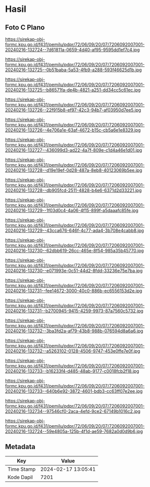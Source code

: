 # Hasil

## Foto C Plano

https://sirekap-obj-formc.kpu.go.id/f431/pemilu/pdpr/72/06/09/20/07/7206092007001-20240216-132724--7d61811a-0659-4d40-af95-9595dd1ef7c4.jpg

https://sirekap-obj-formc.kpu.go.id/f431/pemilu/pdpr/72/06/09/20/07/7206092007001-20240216-132725--0b51baba-5a53-4fb9-a288-593f46625d1b.jpg

https://sirekap-obj-formc.kpu.go.id/f431/pemilu/pdpr/72/06/09/20/07/7206092007001-20240216-132725--b86571fa-de4b-4821-a251-dd34cc5c61ec.jpg

https://sirekap-obj-formc.kpu.go.id/f431/pemilu/pdpr/72/06/09/20/07/7206092007001-20240216-132726--22f915b8-ef97-42c3-94b7-af03950d7ee5.jpg

https://sirekap-obj-formc.kpu.go.id/f431/pemilu/pdpr/72/06/09/20/07/7206092007001-20240216-132726--4e706a1e-63af-4672-b15c-cb5a6e1e8329.jpg

https://sirekap-obj-formc.kpu.go.id/f431/pemilu/pdpr/72/06/09/20/07/7206092007001-20240216-132727--436099d3-ad22-4a7f-809e-c1d4a46e1d01.jpg

https://sirekap-obj-formc.kpu.go.id/f431/pemilu/pdpr/72/06/09/20/07/7206092007001-20240216-132728--d19e19ef-0d28-487a-8eb8-40123069b5ee.jpg

https://sirekap-obj-formc.kpu.go.id/f431/pemilu/pdpr/72/06/09/20/07/7206092007001-20240216-132728--db905fcd-2511-4828-b4e6-6371d2d33221.jpg

https://sirekap-obj-formc.kpu.go.id/f431/pemilu/pdpr/72/06/09/20/07/7206092007001-20240216-132729--1f03d0c4-4a06-4f15-899f-a5daaafc85fe.jpg

https://sirekap-obj-formc.kpu.go.id/f431/pemilu/pdpr/72/06/09/20/07/7206092007001-20240216-132729--43cca676-646f-4c77-ada4-3b708e4cabb8.jpg

https://sirekap-obj-formc.kpu.go.id/f431/pemilu/pdpr/72/06/09/20/07/7206092007001-20240216-132730--62dbb619-26cc-465e-8f54-985a35b45770.jpg

https://sirekap-obj-formc.kpu.go.id/f431/pemilu/pdpr/72/06/09/20/07/7206092007001-20240216-132730--e071993e-0c51-44d2-8fdd-33236e75e7ba.jpg

https://sirekap-obj-formc.kpu.go.id/f431/pemilu/pdpr/72/06/09/20/07/7206092007001-20240216-132731--fee14672-3000-40c0-886b-ec6556153d2e.jpg

https://sirekap-obj-formc.kpu.go.id/f431/pemilu/pdpr/72/06/09/20/07/7206092007001-20240216-132731--b2700945-9415-4259-9973-87a7560c5732.jpg

https://sirekap-obj-formc.kpu.go.id/f431/pemilu/pdpr/72/06/09/20/07/7206092007001-20240216-132732--3ba3fd2a-af79-43b8-988b-076594d8a6a6.jpg

https://sirekap-obj-formc.kpu.go.id/f431/pemilu/pdpr/72/06/09/20/07/7206092007001-20240216-132732--a5263102-0128-4506-9747-453e0ffe7e0f.jpg

https://sirekap-obj-formc.kpu.go.id/f431/pemilu/pdpr/72/06/09/20/07/7206092007001-20240216-132733--b16233f4-d485-48ab-9177-c0018fcb2f18.jpg

https://sirekap-obj-formc.kpu.go.id/f431/pemilu/pdpr/72/06/09/20/07/7206092007001-20240216-132733--640b6e92-3872-4601-bdb3-cc63ff07e2ee.jpg

https://sirekap-obj-formc.kpu.go.id/f431/pemilu/pdpr/72/06/09/20/07/7206092007001-20240216-132734--97546cf0-2aca-4efd-9ce2-67149b1016c2.jpg

https://sirekap-obj-formc.kpu.go.id/f431/pemilu/pdpr/72/06/09/20/07/7206092007001-20240216-132724--59e4805a-125b-4f1d-ae59-7682a0d0d9b6.jpg


## Metadata

| Key        | Value               |
| ---------- | ------------------- |
| Time Stamp | 2024-02-17 13:05:41 |
| Kode Dapil | 7201                |



